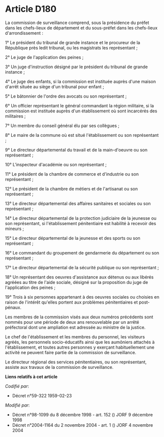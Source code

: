 # Article D180

La commission de surveillance comprend, sous la présidence du préfet dans les chefs-lieux de département et du sous-préfet
dans les chefs-lieux d'arrondissement :

1° Le président du tribunal de grande instance et le procureur de la République près ledit tribunal, ou les magistrats les
représentant ;

2° Le juge de l'application des peines ;

3° Un juge d'instruction désigné par le président du tribunal de grande instance ;

4° Le juge des enfants, si la commission est instituée auprès d'une maison d'arrêt située au siège d'un tribunal pour
enfant ;

5° Le bâtonnier de l'ordre des avocats ou son représentant ;

6° Un officier représentant le général commandant la région militaire, si la commission est instituée auprès d'un
établissement où sont incarcérés des militaires ;

7° Un membre du conseil général élu par ses collègues ;

8° Le maire de la commune où est situé l'établissement ou son représentant ;

9° Le directeur départemental du travail et de la main-d'oeuvre ou son représentant ;

10° L'inspecteur d'académie ou son représentant ;

11° Le président de la chambre de commerce et d'industrie ou son représentant ;

12° Le président de la chambre de métiers et de l'artisanat ou son représentant ;

13° Le directeur départemental des affaires sanitaires et sociales ou son représentant ;

14° Le directeur départemental de la protection judiciaire de la jeunesse ou son représentant, si l'établissement
pénitentiaire est habilité à recevoir des mineurs ;

15° Le directeur départemental de la jeunesse et des sports ou son représentant ;

16° Le commandant du groupement de gendarmerie du département ou son représentant ;

17° Le directeur départemental de la sécurité publique ou son représentant ;

18° Un représentant des oeuvres d'assistance aux détenus ou aux libérés agréées au titre de l'aide sociale, désigné sur la
proposition du juge de l'application des peines ;

19° Trois à six personnes appartenant à des oeuvres sociales ou choisies en raison de l'intérêt qu'elles portent aux
problèmes pénitentiaires et post-pénaux.

Les membres de la commission visés aux deux numéros précédents sont nommés pour une période de deux ans renouvelable par un
arrêté préfectoral dont une ampliation est adressée au ministre de la justice.

Le chef de l'établissement et les membres du personnel, les visiteurs agréés, les personnels socio-éducatifs ainsi que les
aumôniers attachés à l'établissement, et toutes autres personnes y exerçant habituellement une activité ne peuvent faire
partie de la commission de surveillance.

Le directeur régional des services pénitentiaires, ou son représentant, assiste aux travaux de la commission de surveillance.

**Liens relatifs à cet article**

_Codifié par_:

  - Décret n°59-322 1959-02-23

_Modifié par_:

  - Décret n°98-1099 du 8 décembre 1998 - art. 152 () JORF 9 décembre 1998
  - Décret n°2004-1164 du 2 novembre 2004 - art. 1 () JORF 4 novembre 2004
